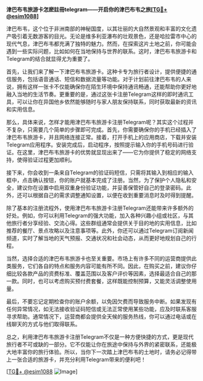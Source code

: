 **津巴布韦旅游卡怎麽註冊telegram——开启你的津巴布韦之旅[[TG💪+ @esim1088](https://t.me/s/esim1088)]**

津巴布韦，这个位于非洲南部的神秘国度，以其壮丽的大自然景观和丰富的文化遗产吸引着无数游客的目光。无论是维多利亚瀑布的壮观景色，还是哈拉雷市中心的现代气息，津巴布韦都充满了独特的魅力。然而，在探索这片土地之前，你可能会遇到一些实际问题，比如如何在当地保持与世界的联系。这时，津巴布韦旅游卡和Telegram的结合就显得尤为重要了。

首先，让我们来了解一下津巴布韦旅游卡。这种卡专为旅行者设计，提供便捷的通信服务，包括语音通话、短信和数据流量等功能。对于计划前往津巴布韦的人来说，拥有这样一张卡不仅能确保你在陌生环境中保持通讯畅通，还能帮助你更好地融入当地的生活节奏。更重要的是，通过这张卡注册Telegram这样的即时通讯工具，可以让你在异国他乡依然能够随时与家人朋友保持联系，同时获取最新的资讯和实用信息。

那么，具体来说，怎样才能用津巴布韦旅游卡注册Telegram呢？其实这个过程并不复杂，只需要几个简单的步骤即可完成。首先，你需要确保你的手机已经插入了津巴布韦旅游卡，并且网络连接正常。接着，打开手机上的应用商店，下载并安装Telegram应用程序。安装完成后，启动程序，按照提示输入你的手机号码进行验证。在这里，津巴布韦旅游卡的优势就显现出来了——它为你提供了稳定的网络支持，使得验证过程更加顺利。

接下来，你会收到一条来自Telegram的验证码短信，只需将其输入到相应的输入框中，点击确认按钮，你的账户就基本完成了注册。当然，为了保护个人隐私和安全，建议你在设置中启用双重身份验证功能，并妥善保管好自己的登录密码。此外，还可以根据自己的需求调整通知设置，以便在收到重要消息时及时得到提醒。

除了基本的注册流程外，使用津巴布韦旅游卡注册Telegram还能带来许多额外的好处。例如，你可以利用Telegram的强大功能，加入各种兴趣小组或社区，与其他旅行者分享经验、交流心得。这些群组通常会提供关于目的地的实用信息，比如推荐的餐厅、景点攻略以及注意事项等。此外，你还可以通过Telegram订阅新闻频道，实时了解当地的天气预报、交通状况和社会动态，从而更好地规划自己的行程。

当然，选择合适的津巴布韦旅游卡也至关重要。市场上有许多不同的运营商提供此类服务，它们各自的特点和服务内容可能有所不同。因此，在购买之前，建议你仔细比较各款产品的资费标准、覆盖范围以及客户评价等因素，选择最适合自己的那一款。同时，也可以考虑购买预付费套餐，这样既能控制预算，又能灵活调整使用量。

最后，不要忘记定期检查你的账户余额，以免因欠费而导致服务中断。如果发现有任何异常情况，如无法接收验证码短信或无法正常使用某些功能，应及时联系客服寻求帮助。通常情况下，运营商都会提供全天候的服务热线，你可以通过电话或在线聊天的方式与他们取得联系。

总之，利用津巴布韦旅游卡注册Telegram不仅是一种方便快捷的方式，更是现代旅行者不可或缺的一部分。它不仅能让你在旅途中保持与外界的紧密联系，还能极大地丰富你的旅行体验。所以，当你下一次踏上津巴布韦的土地时，请务必记得带上一张合适的旅游卡，并充分利用Telegram带来的便利吧！

[[TG💪+ @esim1088](https://t.me/s/esim1088) ![Image](https://i.postimg.cc/4NQfJmqS/Snipaste-2025-05-13-00-14-12.png)]